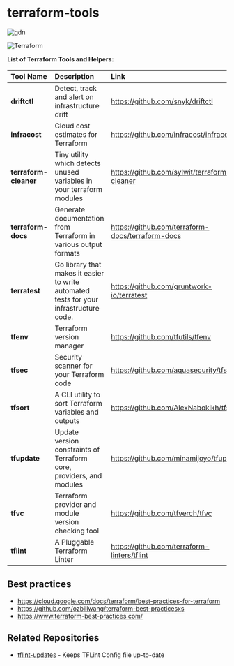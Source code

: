 # terraform-tools

![gdn](https://github.com/globaldatanet/.github/raw/main/profile/logo.png)

![Terraform](https://img.shields.io/badge/terraform-%235835CC.svg?style=for-the-badge&logo=terraform&logoColor=white)

**List of Terraform Tools and Helpers:**

| Tool Name             | Description                                                                            | Link                                             | Stars                                                                              |
| :-------------------- | :------------------------------------------------------------------------------------- | :----------------------------------------------- | :--------------------------------------------------------------------------------- |
| **driftctl**          | Detect, track and alert on infrastructure drift                                        | https://github.com/snyk/driftctl                 | ![GitHub stars](https://img.shields.io/github/stars/snyk/driftctl)                 |
| **infracost**         | Cloud cost estimates for Terraform                                                     | https://github.com/infracost/infracost           | ![GitHub stars](https://img.shields.io/github/stars/infracost/infracost)           |
| **terraform-cleaner** | Tiny utility which detects unused variables in your terraform modules                  | https://github.com/sylwit/terraform-cleaner      | ![GitHub stars](https://img.shields.io/github/stars/sylwit/terraform-cleaner)      |
| **terraform-docs**    | Generate documentation from Terraform in various output formats                        | https://github.com/terraform-docs/terraform-docs | ![GitHub stars](https://img.shields.io/github/stars/terraform-docs/terraform-docs) |
| **terratest**         | Go library that makes it easier to write automated tests for your infrastructure code. | https://github.com/gruntwork-io/terratest        | ![GitHub stars](https://img.shields.io/github/stars/gruntwork-io/terratest)        |
| **tfenv**             | Terraform version manager                                                              | https://github.com/tfutils/tfenv                 | ![GitHub stars](https://img.shields.io/github/stars/tfutils/tfenv)                 |
| **tfsec**             | Security scanner for your Terraform code                                               | https://github.com/aquasecurity/tfsec            | ![GitHub stars](https://img.shields.io/github/stars/aquasecurity/tfsec)            |
| **tfsort**            | A CLI utility to sort Terraform variables and outputs                                  | https://github.com/AlexNabokikh/tfsort           | ![GitHub stars](https://img.shields.io/github/stars/AlexNabokikh/tfsort)           |
| **tfupdate**          | Update version constraints of Terraform core, providers, and modules                   | https://github.com/minamijoyo/tfupdate           | ![GitHub stars](https://img.shields.io/github/stars/minamijoyo/tfupdate)           |
| **tfvc**              | Terraform provider and module version checking tool                                    | https://github.com/tfverch/tfvc                  | ![GitHub stars](https://img.shields.io/github/stars/tfverch/tfvc)                  |
| **tflint**            | A Pluggable Terraform Linter                                                           | https://github.com/terraform-linters/tflint      | ![GitHub stars](https://img.shields.io/github/stars/terraform-linters/tflint)      |

## Best practices

- <https://cloud.google.com/docs/terraform/best-practices-for-terraform>
- <https://github.com/ozbillwang/terraform-best-practicesxs>
- <https://www.terraform-best-practices.com/>

## Related Repositories

- [tflint-updates](https://github.com/globaldatanet/tflint-config) - Keeps TFLint Config file up-to-date

